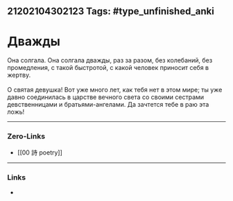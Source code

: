 21202104302123
Tags: #type_unfinished_anki 
---
# Дважды

Она солгала. Она солгала дважды, раз за разом, без колебаний, без промедления, с такой быстротой, с какой человек приносит себя в жертву.<br><br>О святая девушка! Вот уже много лет, как тебя нет в этом мире; ты уже давно соединилась в царстве вечного света со своими сестрами девственницами и братьями-ангелами. Да зачтется тебе в раю эта ложь!

---
### Zero-Links
- [[00 詩 poetry]]
---
### Links
-